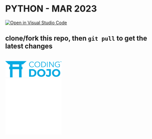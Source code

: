 # PYTHON - MAR 2023

[![Open in Visual Studio Code](https://img.shields.io/badge/open%20in%20vscode-blue??style=for-the-badge&logo=visualstudiocode)](https://open.vscode.dev/jupiterorbita/PYTHON_MAR_2023)
<!-- [![Open in Visual Studio Code](https://img.shields.io/badge/open%20in%20vscode-blue?style=flat-square&logo=visualstudiocode)](https://open.vscode.dev/jupiterorbita/PYTHON_MAR_2023) -->
<!-- [![Open in Visual Studio Code](https://open.vscode.dev/badges/open-in-vscode.svg)](https://open.vscode.dev/jupiterorbita/PYTHON_MAR_2023) -->

## clone/fork this repo, then `git pull` to get the latest changes

<br/>

<img src="https://raw.githubusercontent.com/jupiterorbita/git_assets/master/CD_Horizontal_Logo_Blue.png" alt="Coding Dojo Logo" width="180">

<br/>

<img src="https://raw.githubusercontent.com/jupiterorbita/git_assets/master/python-white.png" alt="stack logo" width="180">
